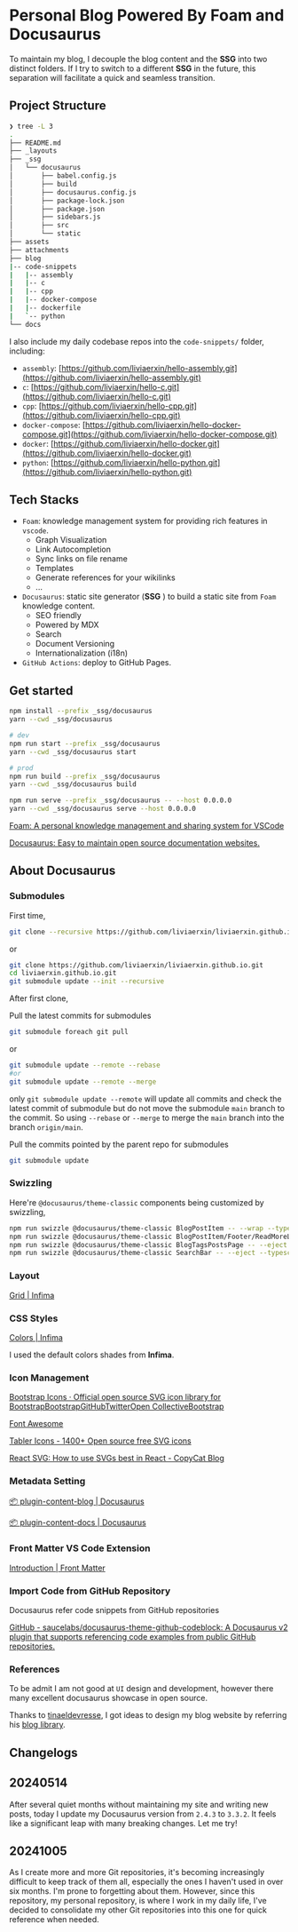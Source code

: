 # Personal Blog Powered By Foam and Docusaurus

To maintain my blog, I decouple the blog content and the **SSG** into two distinct folders. If I try to switch to a different **SSG** in the future, this separation will facilitate a quick and seamless transition.

## Project Structure

```sh
❯ tree -L 3
.
├── README.md
├── _layouts
├── _ssg
│   └── docusaurus
│       ├── babel.config.js
│       ├── build
│       ├── docusaurus.config.js
│       ├── package-lock.json
│       ├── package.json
│       ├── sidebars.js
│       ├── src
│       └── static
├── assets
├── attachments
├── blog
|-- code-snippets
|   |-- assembly
|   |-- c
|   |-- cpp
|   |-- docker-compose
|   |-- dockerfile
|   `-- python
└── docs
```

I also include my daily codebase repos into the `code-snippets/` folder, including:
- `assembly`: [https://github.com/liviaerxin/hello-assembly.git](https://github.com/liviaerxin/hello-assembly.git)
- `c`: [https://github.com/liviaerxin/hello-c.git](https://github.com/liviaerxin/hello-c.git)
- `cpp`: [https://github.com/liviaerxin/hello-cpp.git](https://github.com/liviaerxin/hello-cpp.git)
- `docker-compose`: [https://github.com/liviaerxin/hello-docker-compose.git](https://github.com/liviaerxin/hello-docker-compose.git)
- `docker`: [https://github.com/liviaerxin/hello-docker.git](https://github.com/liviaerxin/hello-docker.git)
- `python`: [https://github.com/liviaerxin/hello-python.git](https://github.com/liviaerxin/hello-python.git)

## Tech Stacks

- `Foam`: knowledge management system for providing rich features in `vscode`.
  - Graph Visualization
  - Link Autocompletion
  - Sync links on file rename
  - Templates
  - Generate references for your wikilinks
  - ...
- `Docusaurus`: static site generator (**SSG** ) to build a static site from `Foam` knowledge content.
  - SEO friendly
  - Powered by MDX
  - Search
  - Document Versioning
  - Internationalization (i18n)
- `GitHub Actions`: deploy to GitHub Pages.

## Get started

```sh
npm install --prefix _ssg/docusaurus
yarn --cwd _ssg/docusaurus
```

```sh
# dev
npm run start --prefix _ssg/docusaurus
yarn --cwd _ssg/docusaurus start

# prod
npm run build --prefix _ssg/docusaurus
yarn --cwd _ssg/docusaurus build

npm run serve --prefix _ssg/docusaurus -- --host 0.0.0.0
yarn --cwd _ssg/docusaurus serve --host 0.0.0.0
```

[Foam: A personal knowledge management and sharing system for VSCode](https://github.com/foambubble/foam)

[Docusaurus: Easy to maintain open source documentation websites.](https://github.com/facebook/docusaurus)


## About Docusaurus

### Submodules

First time,

```sh
git clone --recursive https://github.com/liviaerxin/liviaerxin.github.io.git
```

or

```sh
git clone https://github.com/liviaerxin/liviaerxin.github.io.git
cd liviaerxin.github.io.git
git submodule update --init --recursive
```

After first clone,

Pull the latest commits for submodules

```sh
git submodule foreach git pull
```

or

```sh
git submodule update --remote --rebase
#or
git submodule update --remote --merge
```

only `git submodule update --remote` will update all commits and check the latest commit of submodule but do not move the submodule `main` branch to the commit. So using `--rebase` or `--merge` to merge the `main` branch into the branch `origin/main`.

Pull the commits pointed by the parent repo for submodules

```sh
git submodule update
```

### Swizzling

Here're `@docusaurus/theme-classic` components being customized by swizzling,

```sh
npm run swizzle @docusaurus/theme-classic BlogPostItem -- --wrap --typescript
npm run swizzle @docusaurus/theme-classic BlogPostItem/Footer/ReadMoreLink -- --eject --typescript
npm run swizzle @docusaurus/theme-classic BlogTagsPostsPage -- --eject --typescript
npm run swizzle @docusaurus/theme-classic SearchBar -- --eject --typescript
```

### Layout

[Grid | Infima](https://infima.dev/docs/layout/grid)

### CSS Styles

[Colors | Infima](https://infima.dev/docs/utilities/colors)

I used the default colors shades from **Infima**.

### Icon Management

[Bootstrap Icons · Official open source SVG icon library for BootstrapBootstrapGitHubTwitterOpen CollectiveBootstrap](https://icons.getbootstrap.com/)

[Font Awesome](https://fontawesome.com/)

[Tabler Icons - 1400+ Open source free SVG icons](https://tablericons.com/)

[React SVG: How to use SVGs best in React - CopyCat Blog](https://www.copycat.dev/blog/react-svg/)

### Metadata Setting

[📦 plugin-content-blog | Docusaurus](https://docusaurus.io/docs/api/plugins/@docusaurus/plugin-content-blog#markdown-front-matter)

[📦 plugin-content-docs | Docusaurus](https://docusaurus.io/docs/api/plugins/@docusaurus/plugin-content-docs#markdown-front-matter)

### Front Matter VS Code Extension

[Introduction | Front Matter](https://frontmatter.codes/docs)

### Import Code from GitHub Repository

Docusaurus refer code snippets from GitHub repositories

[GitHub - saucelabs/docusaurus-theme-github-codeblock: A Docusaurus v2 plugin that supports referencing code examples from public GitHub repositories.](https://github.com/saucelabs/docusaurus-theme-github-codeblock)

### References

To be admit I am not good at `UI` design and development, however there many excellent docusaurus showcase in open source.

Thanks to [tinaeldevresse](https://github.com/HunteRoi), I got ideas to design my blog website by referring his [blog library](https://github.com/HunteRoi/tinaeldevresse.eu).

## Changelogs

## 20240514

After several quiet months without maintaining my site and writing new posts, today I update my Docusaurus version from `2.4.3` to `3.3.2`. It feels like a significant leap with many breaking changes. Let me try!


## 20241005

As I create more and more Git repositories, it's becoming increasingly difficult to keep track of them all, especially the ones I haven't used in over six months. I'm prone to forgetting about them. However, since this repository, my personal repository, is where I work in my daily life, I've decided to consolidate my other Git repositories into this one for quick reference when needed.
